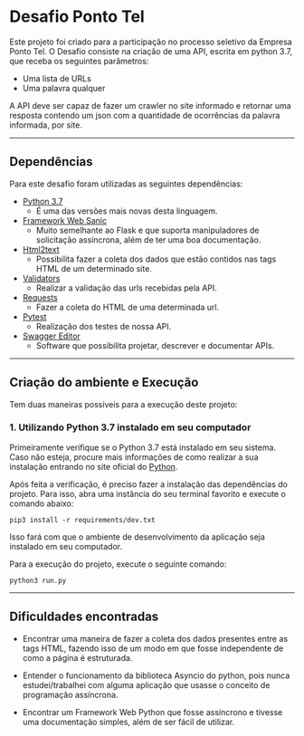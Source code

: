 # Desafio Ponto Tel

Este projeto foi criado para a participação no processo seletivo da Empresa Ponto Tel. O Desafio consiste na criação de uma API, escrita em python 3.7, que receba os seguintes parâmetros:

+ Uma lista de URLs
+ Uma palavra qualquer

A API deve ser capaz de fazer um crawler no site informado e retornar uma resposta contendo um json com a quantidade de ocorrências da palavra informada, por site.

---
## Dependências

Para este desafio foram utilizadas as seguintes dependências:

+ [Python 3.7](https://www.python.org/)
    - É uma das versões mais novas desta linguagem.
+ [Framework Web Sanic](https://sanic.readthedocs.io/en/latest/index.html)
    - Muito semelhante ao Flask e que suporta manipuladores de solicitação assíncrona, além de ter uma boa documentação.
+ [Html2text](https://github.com/Alir3z4/html2text)
    - Possibilita fazer a coleta dos dados que estão contidos nas tags HTML de um determinado site.
+ [Validators](https://validators.readthedocs.io/en/latest/)
    - Realizar a validação das urls recebidas pela API.
+ [Requests](https://requests-docs-pt.readthedocs.io/pt_BR/latest/user/install.html)
    - Fazer a coleta do HTML de uma determinada url.
+ [Pytest](https://docs.pytest.org/en/latest/)
    - Realização dos testes de nossa API.
+ [Swagger Editor](https://swagger.io/)
    - Software que possibilita projetar, descrever e documentar  APIs.

---
## Criação do ambiente e Execução

Tem duas maneiras possíveis para a execução deste projeto:

### 1.  Utilizando Python 3.7 instalado em seu computador

Primeiramente verifique se o Python 3.7 está instalado em seu sistema. Caso não esteja, procure mais informações de como realizar a sua instalação entrando no site oficial do [Python](https://www.python.org/).

Após feita a verificação, é preciso fazer a instalação das dependências do projeto. Para isso, abra uma instância do seu terminal favorito e execute o comando abaixo:

` pip3 install -r requirements/dev.txt `

Isso fará com que o ambiente de desenvolvimento da aplicação seja instalado em seu computador.

Para a execução do projeto, execute o seguinte comando:

` python3 run.py `

---
## Dificuldades encontradas

+ Encontrar uma maneira de fazer a coleta dos dados presentes entre as tags HTML, fazendo isso de um modo em que fosse independente de como a página é estruturada.

+ Entender o funcionamento da biblioteca Asyncio do python, pois nunca estudei/trabalhei com alguma aplicação que usasse o conceito de programação assíncrona.

+ Encontrar um Framework Web Python que fosse assíncrono e tivesse uma documentação simples, além de ser fácil de utilizar.
